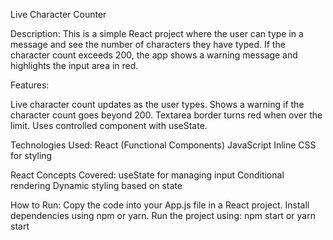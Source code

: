 Live Character Counter

Description: This is a simple React project where the user can type in a message and see the number of characters they have typed. If the character count exceeds 200, the app shows a warning message and highlights the input area in red.

Features:

Live character count updates as the user types. Shows a warning if the character count goes beyond 200. Textarea border turns red when over the limit. Uses controlled component with useState.

Technologies Used: React (Functional Components) JavaScript Inline CSS for styling

React Concepts Covered: useState for managing input Conditional rendering Dynamic styling based on state

How to Run: Copy the code into your App.js file in a React project. Install dependencies using npm or yarn. Run the project using: npm start or yarn start
